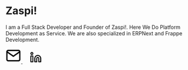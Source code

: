 # Zaspi!

I am a Full Stack Developer and Founder of Zaspi!. Here We Do Platform Development as Service. We are also specialized in ERPNext and Frappe Development.


<a href="mailto:akazyti@gmail.com" style="margin-right:20px">
	<img src="./assets/mail.svg" width="42px" height="42px">
</a>
<a href="https://linkedin.com/in/akazyti">
	<img src="./assets/linkedin.svg" width="32px" height="32px">
</a>